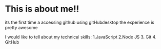 # This is about me!!

its the first time a accessing github using gitHubdesktop
the experience is pretty awesome

I would like to tell about my technical skills:
        1.JavaScript
        2.Node JS
        3. Git
        4. GitHub